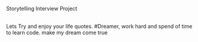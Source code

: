 Storytelling Interview Project<br><br>

Lets Try and enjoy your life quotes. #Dreamer, work hard and spend of time to learn code. make my dream come true
